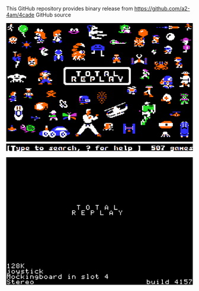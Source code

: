 This GitHub repository provides binary release from https://github.com/a2-4am/4cade GitHub source

![Total Replay Cover Image](https://github.com/appleiifanclub/a2-4am_4cade_bin/blob/ee598376016a196149e718b9f0276fdbca9d4cf0/image/Total%20Replay%20cover.png?raw=true)

![Total Replay build 4157](https://github.com/appleiifanclub/a2-4am_4cade_bin/blob/e87c6d152a1bb1365b577bcd867fb85779311304/image/Total%20Replay%20build%204157.png?raw=true)
